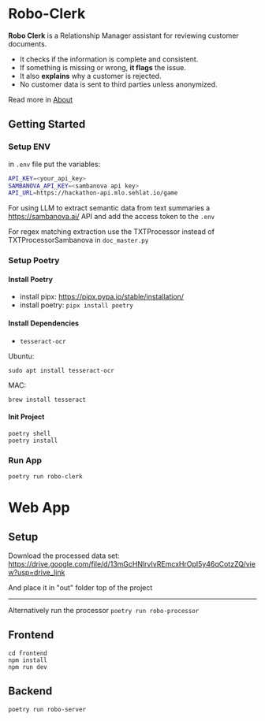 # Robo-Clerk

**Robo Clerk** is a Relationship Manager assistant for reviewing customer documents.

* It checks if the information is complete and consistent.
* If something is missing or wrong, **it flags** the issue.
* It also **explains** why a customer is rejected.
* No customer data is sent to third parties unless anonymized.

Read more in [About](docs/About.md)

## Getting Started

### Setup ENV

in `.env` file put the variables:

```sh
API_KEY=<your_api_key>
SAMBANOVA_API_KEY=<sambanova api key>
API_URL=https://hackathon-api.mlo.sehlat.io/game
```

For using LLM to extract semantic data from text summaries a https://sambanova.ai/ API and add the access token to the `.env`

For regex matching extraction use the TXTProcessor instead of TXTProcessorSambanova in `doc_master.py`

### Setup Poetry

#### Install Poetry
* install pipx: https://pipx.pypa.io/stable/installation/
* install poetry: `pipx install poetry`

#### Install Dependencies

* `tesseract-ocr`

Ubuntu:
```
sudo apt install tesseract-ocr
```

MAC:
```
brew install tesseract
```

#### Init Project
```
poetry shell
poetry install
```

### Run App

```
poetry run robo-clerk
```


# Web App

## Setup

Download the processed data set: https://drive.google.com/file/d/13mGcHNlrvIvREmcxHrOpI5y46qCotzZQ/view?usp=drive_link

And place it in "out" folder top of the project

---
Alternatively run the processor `poetry run robo-processor`

## Frontend

```
cd frontend
npm install
npm run dev
```

## Backend

```
poetry run robo-server
```



